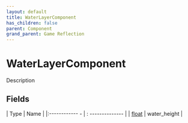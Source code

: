 ```yaml
---
layout: default
title: WaterLayerComponent
has_children: false
parent: Component
grand_parent: Game Reflection
---
```

# WaterLayerComponent
Description 

## Fields
| Type | Name |
|:------------ - | : -------------- |
| [float](game-reflection/components/float.md) | water_height |
